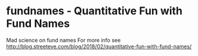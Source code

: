 # fundnames - Quantitative Fun with Fund Names
Mad science on fund names
For more info see  http://blog.streeteye.com/blog/2018/02/quantitative-fun-with-fund-names/
